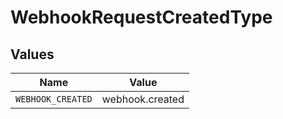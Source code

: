 # WebhookRequestCreatedType


## Values

| Name              | Value             |
| ----------------- | ----------------- |
| `WEBHOOK_CREATED` | webhook.created   |